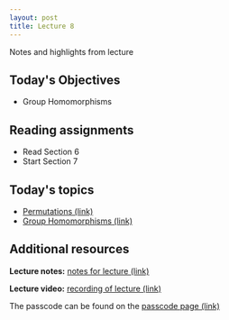 ```yaml
---
layout: post
title: Lecture 8
---
```


Notes and highlights from lecture

## Today's Objectives

* Group Homomorphisms


## Reading assignments

* Read Section 6
* Start Section 7

## Today's topics
* <a target="_parent" href="https://wcasper.github.io/math407spring2021/topics/permutation.html">Permutations (link)</a>
* <a target="_parent" href="https://wcasper.github.io/math407spring2021/topics/group-homomorphism.html">Group Homomorphisms (link)</a>

## Additional resources

**Lecture notes:** <a target="_parent" href="https://wcasper.github.io/math407spring2021/extras/notes/407-lecture7.pdf">notes for lecture (link)</a>


**Lecture video:** <a target="_parent" href="">recording of lecture (link)</a>

The passcode can be found on the <a target="_parent" href="https://csufullerton.instructure.com/courses/3087997/pages/video-lecture-keys">passcode page (link)</a>






